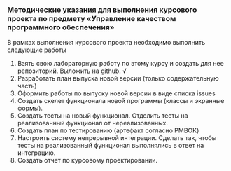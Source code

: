### Методические указания для выполнения курсового проекта по предмету «Управление качеством программного обеспечения»
В рамках выполнения курсового проекта необходимо выполнить следующие работы
1. Взять свою лабораторную работу по этому курсу и создать для нее репозиторий. Выложить на github. √
2. Разработать план выпуска новой версии (только содержательную часть)
3. Оформить работы по выпуску новой версии в виде списка issues
4. Создать скелет функционала новой программы (классы и экранные формы).
5. Создать тесты на новый функционал. Отделить тесты на реализованный функционал от
нереализованных.
6. Создать план по тестированию (артефакт согласно PMBOK)
7. Настроить систему непрерывной интеграции. Сделать так, чтобы тесты на реализованный
функционал выполнялись в ответ на интеграцию.
8. Создать отчет по курсовому проектировании.